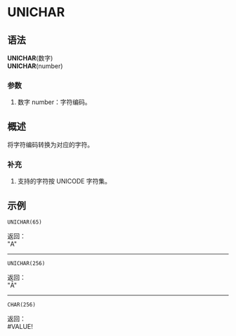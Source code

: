 # UNICHAR

## 语法

**UNICHAR**(数字)  
**UNICHAR**(number)

### 参数

1. 数字 number：字符编码。

## 概述

将字符编码转换为对应的字符。

### 补充

1. 支持的字符按 UNICODE 字符集。

## 示例

```excel
UNICHAR(65)
```

返回：  
"A"

---

```excel
UNICHAR(256)
```

返回：  
"Ā"

---

```excel
CHAR(256)
```

返回：  
#VALUE!
